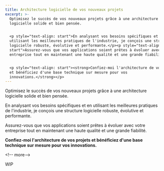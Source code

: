 ```yaml
---
title: Architecture logicielle de vos nouveaux projets
excerpt: >-
  Optimisez le succès de vos nouveaux projets grâce à une architecture
  logicielle solide et bien pensée.


  <p style="text-align: start">En analysant vos besoins spécifiques et en
  utilisant les meilleures pratiques de l'industrie, je conçois une structure
  logicielle robuste, évolutive et performante.</p><p style="text-align:
  start">Assurez-vous que vos applications soient prêtes à évoluer avec votre
  entreprise tout en maintenant une haute qualité et une grande fiabilité.</p>


  <p style="text-align: start"><strong>Confiez-moi l'architecture de vos projets
  et bénéficiez d'une base technique sur mesure pour vos
  innovations.</strong></p>
---
```

Optimisez le succès de vos nouveaux projets grâce à une architecture logicielle solide et bien pensée.

<p style="text-align: start">En analysant vos besoins spécifiques et en utilisant les meilleures pratiques de l'industrie, je conçois une structure logicielle robuste, évolutive et performante.</p><p style="text-align: start">Assurez-vous que vos applications soient prêtes à évoluer avec votre entreprise tout en maintenant une haute qualité et une grande fiabilité.</p><p style="text-align: start"><strong>Confiez-moi l'architecture de vos projets et bénéficiez d'une base technique sur mesure pour vos innovations.</strong></p><p style="text-align: start">&lt;!-- more--&gt;</p>

<p style="text-align: start">WIP</p>
